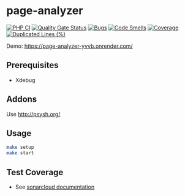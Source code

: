 # page-analyzer

[![PHP CI](https://github.com/behindthep/page-analyzer/actions/workflows/phpci.yml/badge.svg)](https://github.com/behindthep/page-analyzer/actions/workflows/phpci.yml)
[![Quality Gate Status](https://sonarcloud.io/api/project_badges/measure?project=behindthep_page-analyzer&metric=alert_status)](https://sonarcloud.io/summary/new_code?id=behindthep_page-analyzer)
[![Bugs](https://sonarcloud.io/api/project_badges/measure?project=behindthep_page-analyzer&metric=bugs)](https://sonarcloud.io/summary/new_code?id=behindthep_page-analyzer)
[![Code Smells](https://sonarcloud.io/api/project_badges/measure?project=behindthep_page-analyzer&metric=code_smells)](https://sonarcloud.io/summary/new_code?id=behindthep_page-analyzer)
[![Coverage](https://sonarcloud.io/api/project_badges/measure?project=behindthep_page-analyzer&metric=coverage)](https://sonarcloud.io/summary/new_code?id=behindthep_page-analyzer)
[![Duplicated Lines (%)](https://sonarcloud.io/api/project_badges/measure?project=behindthep_page-analyzer&metric=duplicated_lines_density)](https://sonarcloud.io/summary/new_code?id=behindthep_page-analyzer)

Demo: https://page-analyzer-yvvb.onrender.com/

## Prerequisites

* Xdebug

## Addons

Use <http://psysh.org/>

## Usage

```bash
make setup
make start
```

## Test Coverage

* See [sonarcloud documentation](https://docs.sonarsource.com/sonarqube-cloud/enriching/test-coverage/php-test-coverage/)
